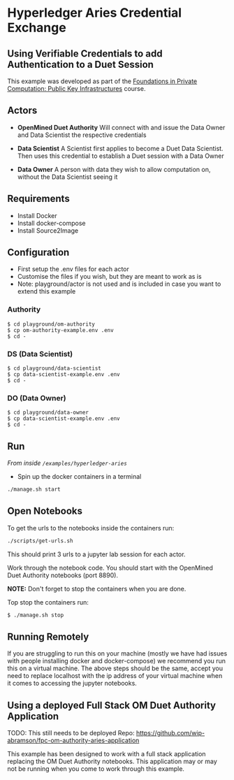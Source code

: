 # Hyperledger Aries Credential Exchange

## Using Verifiable Credentials to add Authentication to a Duet Session

This example was developed as part of the
[Foundations in Private Computation: Public Key Infrastructures](https://github.com/OpenMined/PyDentity/tree/master/tutorials/5.%20OM%20FoPC%20Course%20-%20Public%20Key%20Infrastructures) course.

## Actors

- **OpenMined Duet Authority**
  Will connect with and issue the Data Owner and Data Scientist the respective credentials

- **Data Scientist**
  A Scientist first applies to become a Duet Data Scientist. Then uses this credential to establish a Duet session with a Data Owner

- **Data Owner**
  A person with data they wish to allow computation on, without the Data Scientist seeing it

## Requirements

- Install Docker
- Install docker-compose
- Install Source2Image

## Configuration

- First setup the .env files for each actor
- Customise the files if you wish, but they are meant to work as is
- Note: playground/actor is not used and is included in case you want to extend this example

### Authority

```
$ cd playground/om-authority
$ cp om-authority-example.env .env
$ cd -
```

### DS (Data Scientist)

```
$ cd playground/data-scientist
$ cp data-scientist-example.env .env
$ cd -
```

### DO (Data Owner)

```
$ cd playground/data-owner
$ cp data-scientist-example.env .env
$ cd -
```

## Run

_From inside `/examples/hyperledger-aries`_

- Spin up the docker containers in a terminal

```bash
./manage.sh start
```

## Open Notebooks

To get the urls to the notebooks inside the containers run:

```bash
./scripts/get-urls.sh
```

This should print 3 urls to a jupyter lab session for each actor.

Work through the notebook code.
You should start with the OpenMined Duet Authority notebooks (port 8890).

**NOTE:** Don't forget to stop the containers when you are done.

Top stop the containers run:

```bash
$ ./manage.sh stop
```

## Running Remotely

If you are struggling to run this on your machine (mostly we have had issues with people
installing docker and docker-compose) we recommend you run this on a virtual machine.
The above steps should be the same, accept you need to replace localhost with the ip
address of your virtual machine when it comes to accessing the jupyter notebooks.

## Using a deployed Full Stack OM Duet Authority Application

TODO: This still needs to be deployed
Repo: https://github.com/wip-abramson/fpc-om-authority-aries-application

This example has been designed to work with a full stack application replacing the
OM Duet Authority notebooks. This application may or may not be running when you come
to work through this example.
